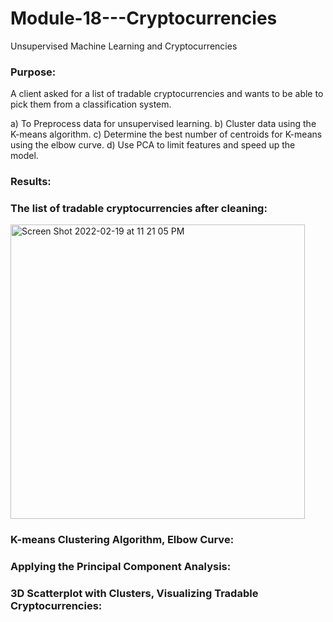# Module-18---Cryptocurrencies
Unsupervised Machine Learning and Cryptocurrencies


### Purpose:
A client asked for a list of tradable cryptocurrencies and wants to be able to pick them from a classification system.

a) To Preprocess data for unsupervised learning.
b) Cluster data using the K-means algorithm.
c) Determine the best number of centroids for K-means using the elbow curve.
d) Use PCA to limit features and speed up the model.

### Results:

### The list of tradable cryptocurrencies after cleaning:

<img width="471" alt="Screen Shot 2022-02-19 at 11 21 05 PM" src="https://user-images.githubusercontent.com/91294352/154828322-d0eee87e-9dd9-4c9e-bb39-2105e0a18e78.png">


### K-means Clustering Algorithm, Elbow Curve:

### Applying the Principal Component Analysis:

### 3D Scatterplot with Clusters, Visualizing Tradable Cryptocurrencies:
